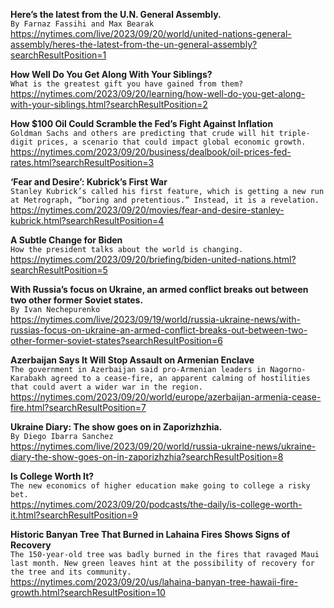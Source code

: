 **Here’s the latest from the U.N. General Assembly.**\
`By Farnaz Fassihi and Max Bearak`\
https://nytimes.com/live/2023/09/20/world/united-nations-general-assembly/heres-the-latest-from-the-un-general-assembly?searchResultPosition=1

**How Well Do You Get Along With Your Siblings?**\
`What is the greatest gift you have gained from them?`\
https://nytimes.com/2023/09/20/learning/how-well-do-you-get-along-with-your-siblings.html?searchResultPosition=2

**How $100 Oil Could Scramble the Fed’s Fight Against Inflation**\
`Goldman Sachs and others are predicting that crude will hit triple-digit prices, a scenario that could impact global economic growth.`\
https://nytimes.com/2023/09/20/business/dealbook/oil-prices-fed-rates.html?searchResultPosition=3

**‘Fear and Desire’: Kubrick’s First War**\
`Stanley Kubrick’s called his first feature, which is getting a new run at Metrograph, “boring and pretentious.” Instead, it is a revelation.`\
https://nytimes.com/2023/09/20/movies/fear-and-desire-stanley-kubrick.html?searchResultPosition=4

**A Subtle Change for Biden**\
`How the president talks about the world is changing.`\
https://nytimes.com/2023/09/20/briefing/biden-united-nations.html?searchResultPosition=5

**With Russia’s focus on Ukraine, an armed conflict breaks out between two other former Soviet states.**\
`By Ivan Nechepurenko`\
https://nytimes.com/live/2023/09/19/world/russia-ukraine-news/with-russias-focus-on-ukraine-an-armed-conflict-breaks-out-between-two-other-former-soviet-states?searchResultPosition=6

**Azerbaijan Says It Will Stop Assault on Armenian Enclave**\
`The government in Azerbaijan said pro-Armenian leaders in Nagorno-Karabakh agreed to a cease-fire, an apparent calming of hostilities that could avert a wider war in the region.`\
https://nytimes.com/2023/09/20/world/europe/azerbaijan-armenia-cease-fire.html?searchResultPosition=7

**Ukraine Diary: The show goes on in Zaporizhzhia.**\
`By Diego Ibarra Sanchez`\
https://nytimes.com/live/2023/09/20/world/russia-ukraine-news/ukraine-diary-the-show-goes-on-in-zaporizhzhia?searchResultPosition=8

**Is College Worth It?**\
`The new economics of higher education make going to college a risky bet.`\
https://nytimes.com/2023/09/20/podcasts/the-daily/is-college-worth-it.html?searchResultPosition=9

**Historic Banyan Tree That Burned in Lahaina Fires Shows Signs of Recovery**\
`The 150-year-old tree was badly burned in the fires that ravaged Maui last month. New green leaves hint at the possibility of recovery for the tree and its community.`\
https://nytimes.com/2023/09/20/us/lahaina-banyan-tree-hawaii-fire-growth.html?searchResultPosition=10

